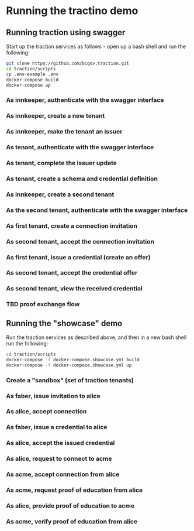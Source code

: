 # Running the tractino demo

## Running traction using swagger

Start up the traction services as follows - open up a bash shell and run the following:

```bash
git clone https://github.com/bcgov.traction.git
cd traction/scripts
cp .env-example .env
docker-compose build
docker-compose up
```

### As innkeeper, authenticate with the swagger interface

### As innkeeper, create a new tenant

### As innkeeper, make the tenant an issuer

### As tenant, authenticate with the swagger interface

### As tenant, complete the issuer update

### As tenant, create a schema and credential definition

### As innkeeper, create a second tenant

### As the second tenant, authenticate with the swagger interface

### As first tenant, create a connection invitation

### As second tenant, accept the connection invitation

### As first tenant, issue a credential (create an offer)

### As second tenant, accept the credential offer

### As second tenant, view the received credential

### TBD proof exchange flow


## Running the "showcase" demo

Run the traction services as described above, and then in a new bash shell run the following:

```bash
cd traction/scripts
docker-compose -f docker-compose.showcase.yml build
docker-compose -f docker-compose.showcase.yml up
```

### Create a "sandbox" (set of traction tenants)

### As faber, issue invitation to alice

### As alice, accept connection

### As faber, issue a credential to alice

### As alice, accept the issued credential

### As alice, request to connect to acme

### As acme, accept connection from alice

### As acme, request proof of education from alice

### As alice, provide proof of education to acme

### As acme, verify proof of education from alice
